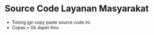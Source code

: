 # Source Code Layanan Masyarakat

 - Tolong jgn copy paste source code ini.
 - Copas = Gk dapet ilmu
